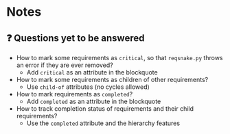 # Notes

## ❓ Questions yet to be answered

- How to mark some requirements as `critical`, so that `reqsnake.py` throws an error if they are ever removed?
    - Add `critical` as an attribute in the blockquote
- How to mark some requirements as children of other requirements?
    - Use `child-of` attributes (no cycles allowed)
- How to mark requirements as `completed`?
    - Add `completed` as an attribute in the blockquote
- How to track completion status of requirements and their child requirements?
    - Use the `completed` attribute and the hierarchy features
